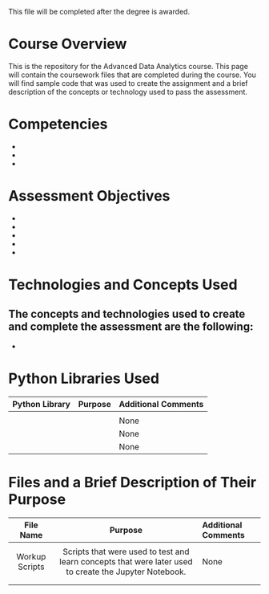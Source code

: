 This file will be completed after the degree is awarded.


# Course Overview

This is the repository for the Advanced Data Analytics course. This page will contain the coursework files that are completed during the course.  You will find sample code that was used to create the assignment and a brief description of the concepts or technology used to pass the assessment. 

# Competencies
- 
- 
- 

# Assessment Objectives
- 
- 
- 
- 
- 

# Technologies and Concepts Used
The concepts and technologies used to create and complete the assessment are the following:
-
- 


# Python Libraries Used
|**Python Library**|**Purpose**|**Additional Comments**|
|:-----:|:-----:|:-----|
|||  | None |
| |  |None|
| |   |None|
| |  | None|


# Files and a Brief Description of Their Purpose

|**File Name**|**Purpose**|**Additional Comments**|
|:-----:|:-----:|:-----|
|  |  |  |
|Workup Scripts| Scripts that were used to test and learn concepts that were later used to create the Jupyter Notebook.| None |
| | | |
|| |  |
